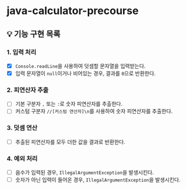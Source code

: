# java-calculator-precourse

## 💡 기능 구현 목록
### 1. 입력 처리
- [X] `Console.readLine`을 사용하여 덧셈할 문자열을 입력받는다.
- [X] 입력 문자열이 `null`이거나 비어있는 경우, 결과를 `0`으로 반환한다.

### 2. 피연산자 추출
- [ ] 기본 구분자 `,` 또는 `:`로 숫자 피연산자를 추출한다.
- [ ] 커스텀 구분자 `//[커스텀 연산자]\n`를 사용하여 숫자 피연산자를 추출한다.

### 3. 덧셈 연산
- [ ] 추출된 피연산자를 모두 더한 값을 결과로 반환한다.

### 4. 예외 처리
- [ ] 음수가 입력된 경우, `IllegalArgumentException`을 발생시킨다.
- [ ] 숫자가 아닌 입력이 들어온 경우, `IllegalArgumentException`을 발생시킨다.